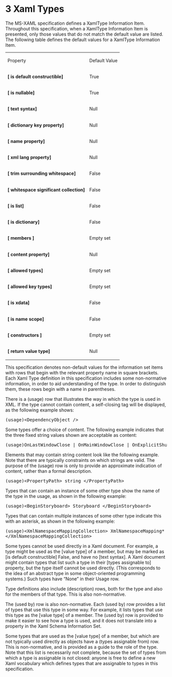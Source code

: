 <html dir="LTR" xmlns:mshelp="http://msdn.microsoft.com/mshelp" xmlns:ddue="http://ddue.schemas.microsoft.com/authoring/2003/5" xmlns:xlink="http://www.w3.org/1999/xlink" xmlns:tool="http://www.microsoft.com/tooltip"><body><input type="hidden" id="userDataCache" class="userDataStyle"><input type="hidden" id="hiddenScrollOffset"><img id="dropDownImage" style="display:none; height:0; width:0;" src="../local/drpdown.gif"><img id="dropDownHoverImage" style="display:none; height:0; width:0;" src="../local/drpdown_orange.gif"><img id="collapseImage" style="display:none; height:0; width:0;" src="../local/collapse.gif"><img id="expandImage" style="display:none; height:0; width:0;" src="../local/exp.gif"><img id="collapseAllImage" style="display:none; height:0; width:0;" src="../local/collall.gif"><img id="expandAllImage" style="display:none; height:0; width:0;" src="../local/expall.gif"><img id="copyImage" style="display:none; height:0; width:0;" src="../local/copycode.gif"><img id="copyHoverImage" style="display:none; height:0; width:0;" src="../local/copycodeHighlight.gif"><div id="header"><h1 class="heading">3 Xaml Types</h1></div><div id="mainSection"><div id="mainBody"><div id="allHistory" class="saveHistory" onsave="saveAll()" onload="loadAll()"></div>
			<div id="sectionSection0" class="section" name="collapseableSection"><content xmlns="http://ddue.schemas.microsoft.com/authoring/2003/5" xmlns:wsd="http://wsdev.schemas.microsoft.com/authoring/2008/2" xmlns:msxsl="urn:schemas-microsoft-com:xslt" xmlns:script="urn:script" xmlns:build="urn:build">
				</content></div><div id="sectionSection1" class="section" name="collapseableSection"><content xmlns="http://ddue.schemas.microsoft.com/authoring/2003/5" xmlns:wsd="http://wsdev.schemas.microsoft.com/authoring/2008/2" xmlns:msxsl="urn:schemas-microsoft-com:xslt" xmlns:script="urn:script" xmlns:build="urn:build">
					<p xmlns="">The MS-XAML specification defines a XamlType Information Item. Throughout this specification, when a XamlType Information Item is presented, only those values that do not match the default value are listed. The following table defines the default values for a XamlType Information Item.</p>
					<p xmlns=""><b></b></p><table class="ProtocolAuthoredTable" xmlns=""><tr>
								<td id="ShadedCell">
									<p>Property</p>
								</td>
								<td id="ShadedCell">
									<p>Default Value</p>
								</td>
							</tr><tr>
							<td>
								<p>
									<b>[</b>
									<b>is</b> <b>default</b> <b>constructible</b><b>]</b></p>
							</td>
							<td>
								<p>True</p>
							</td>
						</tr><tr>
							<td>
								<p>
									<b>[</b>
									<b>is</b> <b>nullable</b><b>]</b></p>
							</td>
							<td>
								<p>True</p>
							</td>
						</tr><tr>
							<td>
								<p>
									<b>[</b>
									<b>text</b> <b>syntax</b><b>]</b></p>
							</td>
							<td>
								<p>Null</p>
							</td>
						</tr><tr>
							<td>
								<p>
									<b>[</b>
									<b>dictionary</b> <b>key</b> <b>property</b><b>]</b></p>
							</td>
							<td>
								<p>Null </p>
							</td>
						</tr><tr>
							<td>
								<p>
									<b>[</b>
									<b>name</b> <b>property</b><b>]</b></p>
							</td>
							<td>
								<p>Null </p>
							</td>
						</tr><tr>
							<td>
								<p>
									<b>[</b>
									<b>xml</b> <b>lang</b> <b>property</b><b>]</b></p>
							</td>
							<td>
								<p>Null </p>
							</td>
						</tr><tr>
							<td>
								<p>
									<b>[</b>
									<b>trim</b> <b>surrounding</b> <b>whitespace</b><b>]</b></p>
							</td>
							<td>
								<p>False</p>
							</td>
						</tr><tr>
							<td>
								<p>
									<b>[</b>
									<b>whitespace</b> <b>significant</b> <b>collection</b><b>]</b></p>
							</td>
							<td>
								<p>False</p>
							</td>
						</tr><tr>
							<td>
								<p>
									<b>[</b>
									<b>is</b> <b>list</b><b>]</b></p>
							</td>
							<td>
								<p>False</p>
							</td>
						</tr><tr>
							<td>
								<p>
									<b>[</b>
									<b>is</b> <b>dictionary</b><b>]</b></p>
							</td>
							<td>
								<p>False</p>
							</td>
						</tr><tr>
							<td>
								<p>
									<b>[</b>
									<b>members</b>
									<b>]</b>
								</p>
							</td>
							<td>
								<p>Empty set</p>
							</td>
						</tr><tr>
							<td>
								<p>
									<b>[</b>
									<b>content</b> <b>property</b><b>]</b></p>
							</td>
							<td>
								<p>Null </p>
							</td>
						</tr><tr>
							<td>
								<p>
									<b>[</b>
									<b>allowed</b> <b>types</b><b>]</b></p>
							</td>
							<td>
								<p>Empty set</p>
							</td>
						</tr><tr>
							<td>
								<p>
									<b>[</b>
									<b>allowed</b> <b>key</b> <b>types</b><b>]</b></p>
							</td>
							<td>
								<p>Empty set</p>
							</td>
						</tr><tr>
							<td>
								<p>
									<b>[</b>
									<b>is</b> <b>xdata</b><b>]</b></p>
							</td>
							<td>
								<p>False</p>
							</td>
						</tr><tr>
							<td>
								<p>
									<b>[</b>
									<b>is</b> <b>name</b> <b>scope</b><b>]</b></p>
							</td>
							<td>
								<p>False</p>
							</td>
						</tr><tr>
							<td>
								<p>
									<b>[</b>
									<b>constructors</b>
									<b>]</b>
								</p>
							</td>
							<td>
								<p>Empty set</p>
							</td>
						</tr><tr>
							<td>
								<p>
									<b>[</b>
									<b>return</b> <b>value</b> <b>type</b><b>]</b></p>
							</td>
							<td>
								<p>Null </p>
							</td>
						</tr></table>
					<p xmlns="">This specification denotes non-default values for the information set items with rows that begin with the relevant property name in square brackets. Each Xaml Type definition in this specification includes some non-normative information, in order to aid understanding of the type. In order to distinguish them, these rows begin with a name in parentheses.</p>
					<p xmlns="">There is a (usage) row that illustrates the way in which the type is used in XML. If the type cannot contain content, a self-closing tag will be displayed, as the following example shows:</p>
					<div id="code" xmlns=""><pre>(usage)&lt;DependencyObject /&gt;</pre></div>
					<p xmlns="">Some types offer a choice of content. The following example indicates that the three fixed string values shown are acceptable as content:</p>
					<div id="code" xmlns=""><pre>(usage)OnLastWindowClose | OnMainWindowClose | OnExplicitShutdown</pre></div>
					<p xmlns="">Elements that may contain string content look like the following example. Note that there are typically constraints on which strings are valid. The purpose of the (usage) row is only to provide an approximate indication of content, rather than a formal description.</p>
					<div id="code" xmlns=""><pre>(usage)&lt;PropertyPath&gt; string &lt;/PropertyPath&gt;</pre></div>
					<p xmlns="">Types that can contain an instance of some other type show the name of the type in the usage, as shown in the following example:</p>
					<div id="code" xmlns=""><pre>(usage)&lt;BeginStoryboard&gt; Storyboard &lt;/BeginStoryboard&gt;</pre></div>
					<p xmlns="">Types that can contain multiple instances of some other type indicate this with an asterisk, as shown in the following example:</p>
					<div id="code" xmlns=""><pre>(usage)&lt;XmlNamespaceMappingCollection&gt; XmlNamespaceMapping*
&lt;/XmlNamespaceMappingCollection&gt;</pre></div>
					<p xmlns="">Some types cannot be used directly in a Xaml document. For example, a type might be used as the [value type] of a member, but may be marked as [is default constructible] False, and have no [text syntax]. A Xaml document might contain types that list such a type in their [types assignable to] property, but the type itself cannot be used directly. (This corresponds to the idea of an abstract type in some object-oriented programming systems.) Such types have “None” in their Usage row.</p>
					<p xmlns="">Type definitions also include (description) rows, both for the type and also for the members of that type. This is also non-normative.</p>
					<p xmlns="">The (used by) row is also non-normative. Each (used by) row provides a list of types that use this type in some way. For example, it lists types that use this type as the [value type] of a member. The (used by) row is provided to make it easier to see how a type is used, and it does not translate into a property in the Xaml Schema Information Set.</p>
					<p xmlns="">Some types that are used as the [value type] of a member, but which are not typically used directly as objects have a (types assignable from) row. This is non-normative, and is provided as a guide to the role of the type. Note that this list is necessarily not complete, because the set of types from which a type is assignable is not closed: anyone is free to define a new Xaml vocabulary which defines types that are assignable to types in this specification.</p>
				</content></div><!--[if gte IE 5]>
			<tool:tip element="languageFilterToolTip" avoidmouse="false"/>
		<![endif]--></div><a name="feedback"></a><span></span></div></body></html>